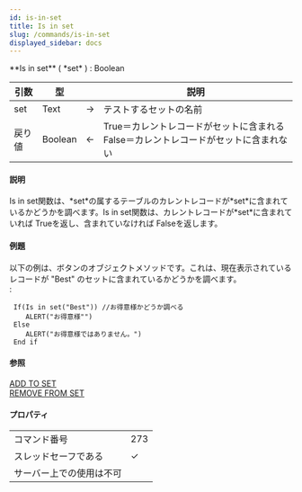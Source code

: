 ```yaml
---
id: is-in-set
title: Is in set
slug: /commands/is-in-set
displayed_sidebar: docs
---
```


<!--REF #_command_.Is in set.Syntax-->**Is in set** ( *set* ) : Boolean<!-- END REF-->
<!--REF #_command_.Is in set.Params-->
| 引数 | 型 |  | 説明 |
| --- | --- | --- | --- |
| set | Text | &#8594;  | テストするセットの名前 |
| 戻り値 | Boolean | &#8592; | True＝カレントレコードがセットに含まれる False＝カレントレコードがセットに含まれない |

<!-- END REF-->

#### 説明 

<!--REF #_command_.Is in set.Summary-->Is in set関数は、*set*の属するテーブルのカレントレコードが*set*に含まれているかどうかを調べます。<!-- END REF-->Is in set関数は、カレントレコードが*set*に含まれていれば Trueを返し、含まれていなければ Falseを返します。

#### 例題 

以下の例は、ボタンのオブジェクトメソッドです。これは、現在表示されているレコードが "Best" のセットに含まれているかどうかを調べます。  
:

```4d
 If(Is in set("Best")) //お得意様かどうか調べる
    ALERT("お得意様"")
 Else
    ALERT("お得意様ではありません。")
 End if
```

#### 参照 

[ADD TO SET](add-to-set.md)  
[REMOVE FROM SET](remove-from-set.md)  

#### プロパティ
|  |  |
| --- | --- |
| コマンド番号 | 273 |
| スレッドセーフである | &check; |
| サーバー上での使用は不可 ||


